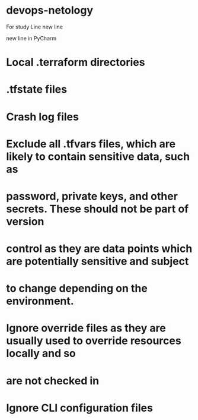 # devops-netology
For study
Line
new line

new line in PyCharm
# Local .terraform directories


# .tfstate files


# Crash log files

# Exclude all .tfvars files, which are likely to contain sensitive data, such as
# password, private keys, and other secrets. These should not be part of version 
# control as they are data points which are potentially sensitive and subject 
# to change depending on the environment.


# Ignore override files as they are usually used to override resources locally and so
# are not checked in


# Ignore CLI configuration files


